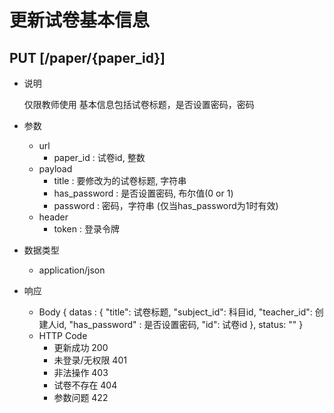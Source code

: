 #  更新试卷基本信息

## PUT [/paper/{paper_id}]
+ 说明

  仅限教师使用
  基本信息包括试卷标题，是否设置密码，密码

+ 参数
   + url
     + paper_id : 试卷id, 整数
   + payload
     + title : 要修改为的试卷标题, 字符串
     + has_password : 是否设置密码, 布尔值(0 or 1)
     + password : 密码，字符串 (仅当has_password为1时有效)
   + header
     + token : 登录令牌

+ 数据类型
  + application/json

+ 响应
  + Body
        {
          datas : {
            "title": 试卷标题,
            "subject_id": 科目id,
            "teacher_id": 创建人id,
            "has_password" : 是否设置密码,
            "id": 试卷id
          },
          status: ""
        }
  + HTTP Code
    + 更新成功 200
    + 未登录/无权限 401
    + 非法操作 403
    + 试卷不存在 404
    + 参数问题 422
